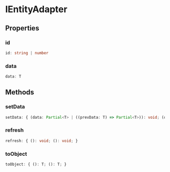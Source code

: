 # IEntityAdapter

## Properties

### id

```ts
id: string | number
```

### data

```ts
data: T
```

## Methods

### setData

```ts
setData: { (data: Partial<T> | ((prevData: T) => Partial<T>)): void; (data: Partial<T> | ((prevData: T) => Partial<T>)): void; }
```

### refresh

```ts
refresh: { (): void; (): void; }
```

### toObject

```ts
toObject: { (): T; (): T; }
```
